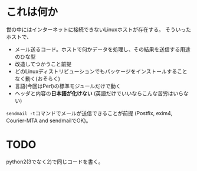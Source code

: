 # これは何か

世の中にはインターネットに接続できないLinuxホストが存在する。
そういったホストで、

- メール送るコード。ホストで何かデータを処理し、その結果を送信する用途のひな型
- 改造してつかうこと前提
- どのLinuxディストリビューションでもパッケージをインストールすることなく動く(おそらく)
- 言語(今回はPerl)の標準モジュールだけで動く
- ヘッダと内容の**日本語が化けない** (英語だけでいいならこんな苦労はいらない)


`sendmail -t`コマンドでメールが送信できることが前提
(Postfix, exim4, Courier-MTA and sendmailでOK)。


# TODO

python2(3でなく2)で同じコードを書く。
